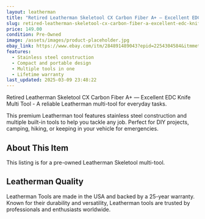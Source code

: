 ```yaml
---
layout: leatherman
title: "Retired Leatherman Skeletool CX Carbon Fiber A+ — Excellent EDC Knife Multi Tool"
slug: retired-leatherman-skeletool-cx-carbon-fiber-a-excellent-edc-knife-multi-tool
price: 149.00
condition: Pre-Owned
image: /assets/images/product-placeholder.jpg
ebay_link: https://www.ebay.com/itm/284891489043?epid=2254304584&itmmeta=01JNZ63V0N3NXC41543JP6XD7F&hash=item4254db2313:g:QG0AAOSwCXBnwKg9&itmprp=enc%3AAQAKAAAAwFkggFvd1GGDu0w3yXCmi1e7fUJpXxLUIOVq6xXuluqogFHY9kZqIdrbGZZVoNlM%2Bgsi9gzKI4Eeq%2BJJrUox%2FPGfEKzn6EKX37LC3fZ3PKA2eMWffX%2FR9cAOb1jfU8TUfyPh9r%2FRxbwY1RlTph3VXBX6sKl%2BaiwH6tthC%2Fl%2BYH%2BMkVhAjuzQSO8HC%2BWSkrcoFXCGzH%2FRR58rQBGyGQNx4ZmaC3higugozzUK%2BKEPv7Bvt3AQgQdiQCbuVupN2StOzQ%3D%3D%7Ctkp%3ABk9SR7awj-avZQ
features:
  - Stainless steel construction
  - Compact and portable design
  - Multiple tools in one
  - Lifetime warranty
last_updated: 2025-03-09 23:48:22
---
```


Retired Leatherman Skeletool CX Carbon Fiber A+ — Excellent EDC Knife Multi Tool - A reliable Leatherman multi-tool for everyday tasks.

This premium Leatherman tool features stainless steel construction and multiple built-in tools to help you tackle any job. Perfect for DIY projects, camping, hiking, or keeping in your vehicle for emergencies.

## About This Item

This listing is for a pre-owned Leatherman Skeletool multi-tool.

## Leatherman Quality

Leatherman Tools are made in the USA and backed by a 25-year warranty. Known for their durability and versatility, Leatherman tools are trusted by professionals and enthusiasts worldwide.

